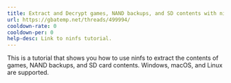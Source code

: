 ```yaml
---
title: Extract and Decrypt games, NAND backups, and SD contents with ninfs
url: https://gbatemp.net/threads/499994/
cooldown-rate: 0
cooldown-per: 0
help-desc: Link to ninfs tutorial.
---
```


This is a tutorial that shows you how to use ninfs to extract the contents of games, NAND backups, and SD card contents. Windows, macOS, and Linux are supported.

